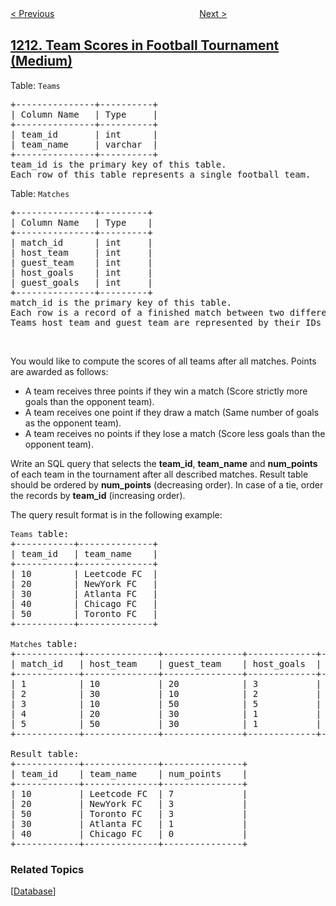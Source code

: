 <!--|This file generated by command(leetcode description); DO NOT EDIT.    |-->
<!--+----------------------------------------------------------------------+-->
<!--|@author    openset <openset.wang@gmail.com>                           |-->
<!--|@link      https://github.com/openset                                 |-->
<!--|@home      https://github.com/openset/leetcode                        |-->
<!--+----------------------------------------------------------------------+-->

[< Previous](../queries-quality-and-percentage "Queries Quality and Percentage")
　　　　　　　　　　　　　　　　
[Next >](../intersection-of-three-sorted-arrays "Intersection of Three Sorted Arrays")

## [1212. Team Scores in Football Tournament (Medium)](https://leetcode.com/problems/team-scores-in-football-tournament "查询球队积分")

<p>Table: <code>Teams</code></p>

<pre>
+---------------+----------+
| Column Name   | Type     |
+---------------+----------+
| team_id       | int      |
| team_name     | varchar  |
+---------------+----------+
team_id is the primary key of this table.
Each row of this table represents a single football team.
</pre>

<p>Table:&nbsp;<code>Matches</code></p>

<pre>
+---------------+---------+
| Column Name   | Type    |
+---------------+---------+
| match_id      | int     |
| host_team     | int     |
| guest_team    | int     | 
| host_goals    | int     |
| guest_goals   | int     |
+---------------+---------+
match_id is the primary key of this table.
Each row is a record of a finished match between two different teams. 
Teams host_team and guest_team are represented by their IDs in the teams table (team_id) and they scored host_goals and guest_goals goals respectively.
</pre>

<p>&nbsp;</p>
You would like to compute the scores of all teams after all matches. Points are awarded as follows:

<ul>
	<li>A team&nbsp;receives three points if they win&nbsp;a match (Score strictly more goals than the opponent team).</li>
	<li>A team&nbsp;receives one point if they draw a match (Same number of goals as the opponent team).</li>
	<li>A team&nbsp;receives no points if they lose a match (Score less goals than the opponent team).</li>
</ul>

<p>Write an SQL query that selects the <strong>team_id</strong>, <strong>team_name</strong> and <strong>num_points</strong> of each team in the tournament after all described matches. Result table should be ordered by <strong>num_points</strong> (decreasing order). In case of a tie, order the records by <strong>team_id</strong> (increasing order).</p>

<p>The query result format is in the following example:</p>

<pre>
<code>Teams </code>table:
+-----------+--------------+
| team_id   | team_name    |
+-----------+--------------+
| 10        | Leetcode FC  |
| 20        | NewYork FC   |
| 30        | Atlanta FC   |
| 40        | Chicago FC   |
| 50        | Toronto FC   |
+-----------+--------------+

<code>Matches </code>table:
+------------+--------------+---------------+-------------+--------------+
| match_id   | host_team    | guest_team    | host_goals  | guest_goals  |
+------------+--------------+---------------+-------------+--------------+
| 1          | 10           | 20            | 3           | 0            |
| 2          | 30           | 10            | 2           | 2            |
| 3          | 10           | 50            | 5           | 1            |
| 4          | 20           | 30            | 1           | 0            |
| 5          | 50           | 30            | 1           | 0            |
+------------+--------------+---------------+-------------+--------------+

Result table:
+------------+--------------+---------------+
| team_id    | team_name    | num_points    |
+------------+--------------+---------------+
| 10         | Leetcode FC  | 7             |
| 20         | NewYork FC   | 3             |
| 50         | Toronto FC   | 3             |
| 30         | Atlanta FC   | 1             |
| 40         | Chicago FC   | 0             |
+------------+--------------+---------------+
</pre>

### Related Topics
  [[Database](../../tag/database/README.md)]
